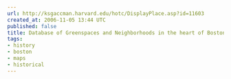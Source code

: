 ```yaml
---
url: http://ksgaccman.harvard.edu/hotc/DisplayPlace.asp?id=11603
created_at: 2006-11-05 13:44 UTC
published: false
title: Database of Greenspaces and Neighborhoods in the heart of Boston.
tags:
- history
- boston
- maps
- historical
---
```




